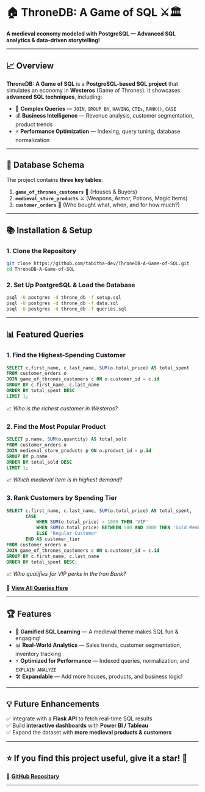 # 🏠 ThroneDB: A Game of SQL ⚔️🏛️
**A medieval economy modeled with PostgreSQL — Advanced SQL analytics & data-driven storytelling!**

---

## 📈 Overview
**ThroneDB: A Game of SQL** is a **PostgreSQL-based SQL project** that simulates an economy in **Westeros** (Game of Thrones). It showcases **advanced SQL techniques**, including:

- 🔢 **Complex Queries** — `JOIN`, `GROUP BY`, `HAVING`, `CTEs`, `RANK()`, `CASE`
- 💰 **Business Intelligence** — Revenue analysis, customer segmentation, product trends
- ⚡ **Performance Optimization** — Indexing, query tuning, database normalization

---

## 🔧 Database Schema
The project contains **three key tables**:

1. **`game_of_thrones_customers`** 🏰 (Houses & Buyers)
2. **`medieval_store_products`** ⚔️ (Weapons, Armor, Potions, Magic Items)
3. **`customer_orders`** 📝 (Who bought what, when, and for how much?)



---

## 📚 Installation & Setup
### 1. Clone the Repository
```sh
git clone https://github.com/tabitha-dev/ThroneDB-A-Game-of-SQL.git
cd ThroneDB-A-Game-of-SQL
```

### 2. Set Up PostgreSQL & Load the Database
```sh
psql -U postgres -d throne_db -f setup.sql
psql -U postgres -d throne_db -f data.sql
psql -U postgres -d throne_db -f queries.sql
```

---

## 📊 Featured Queries
### 1. Find the Highest-Spending Customer
```sql
SELECT c.first_name, c.last_name, SUM(o.total_price) AS total_spent
FROM customer_orders o
JOIN game_of_thrones_customers c ON o.customer_id = c.id
GROUP BY c.first_name, c.last_name
ORDER BY total_spent DESC
LIMIT 1;
```
📈 *Who is the richest customer in Westeros?*

### 2. Find the Most Popular Product
```sql
SELECT p.name, SUM(o.quantity) AS total_sold
FROM customer_orders o
JOIN medieval_store_products p ON o.product_id = p.id
GROUP BY p.name
ORDER BY total_sold DESC
LIMIT 1;
```
📈 *Which medieval item is in highest demand?*

### 3. Rank Customers by Spending Tier
```sql
SELECT c.first_name, c.last_name, SUM(o.total_price) AS total_spent,
       CASE
           WHEN SUM(o.total_price) > 1000 THEN 'VIP'
           WHEN SUM(o.total_price) BETWEEN 500 AND 1000 THEN 'Gold Member'
           ELSE 'Regular Customer'
       END AS customer_tier
FROM customer_orders o
JOIN game_of_thrones_customers c ON o.customer_id = c.id
GROUP BY c.first_name, c.last_name
ORDER BY total_spent DESC;
```
📈 *Who qualifies for VIP perks in the Iron Bank?*

📂 **[View All Queries Here](queries.sql)**

---

## 🏆 Features
- 💪 **Gamified SQL Learning** — A medieval theme makes SQL fun & engaging!
- 📊 **Real-World Analytics** — Sales trends, customer segmentation, inventory tracking
- ⚡ **Optimized for Performance** — Indexed queries, normalization, and `EXPLAIN ANALYZE`
- 🛠️ **Expandable** — Add more houses, products, and business logic!

---

## 💡 Future Enhancements
✅ Integrate with a **Flask API** to fetch real-time SQL results  
✅ Build **interactive dashboards** with **Power BI / Tableau**  
✅ Expand the dataset with **more medieval products & customers**  

---


## ⭐ **If you find this project useful, give it a star!** 🌟  

🔗 **[GitHub Repository](https://github.com/tabitha-dev/ThroneDB-A-Game-of-SQL)**  

---




